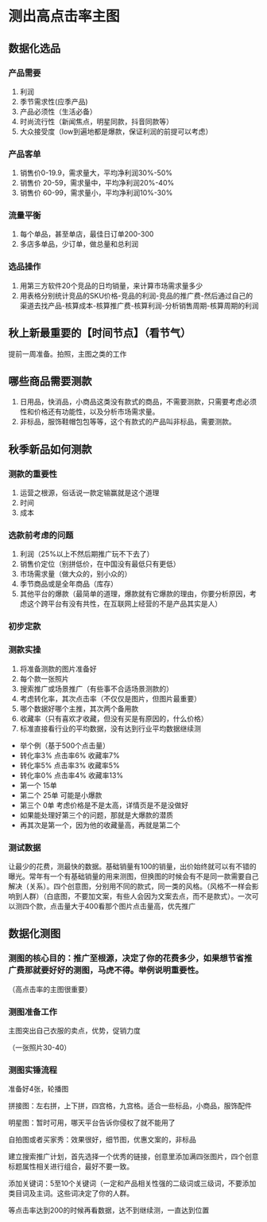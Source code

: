 # 测出高点击率主图

## 数据化选品

### 产品需要

1. 利润
2. 季节需求性(应季产品)
3. 产品必须性（生活必备）
4. 时尚流行性（新闻焦点，明星同款，抖音同款等）
5. 大众接受度（low到遍地都是爆款，保证利润的前提可以考虑）

### 产品客单

1. 销售价0-19.9，需求量大，平均净利润30%-50%
2. 销售价 20-59，需求量中，平均净利润20%-40%
3. 销售价 60-99，需求量小，平均净利润10%-30%

### 流量平衡

1. 每个单品，甚至单店，最佳日订单200-300
2. 多店多单品，少订单，做总量和总利润

### 选品操作

1. 用第三方软件20个竞品的日均销量，来计算市场需求量多少
2. 用表格分别统计竞品的SKU价格-竞品的利润-竞品的推广费-然后通过自己的渠道去找产品-核算成本-核算推广费-核算利润-分析销售周期-核算周期的利润

## 秋上新最重要的【时间节点】（看节气）

提前一周准备。拍照，主图之类的工作



## 哪些商品需要测款

1. 日用品，快消品，小商品这类没有款式的商品，不需要测款，只需要考虑必须性和价格还有功能性，以及分析市场需求量。
2. 非标品，服饰鞋帽包包等等，这个有款式的产品叫非标品，需要测款。



## 秋季新品如何测款

### 测款的重要性

1. 运营之根源，俗话说一款定输赢就是这个道理
2. 时间
3. 成本



### 选款前考虑的问题

1. 利润（25%以上不然后期推广玩不下去了）
2. 销售价定位（别拼低价，在中国没有最低只有更低）
3. 市场需求量（做大众的，别小众的）
4. 季节商品或是全年商品（库存）
5. 其他平台的爆款（最简单的道理，爆款就有它爆款的理由，你要分析原因，考虑这个跨平台有没有共性，在互联网上经营的不是产品其实是人）

### 初步定款

### 测款实操

1. 将准备测款的图片准备好
2. 每个款一张照片
3. 搜索推广或场景推广（有些事不合适场景测款的）
4. 考虑转化率，其次点击率（不仅仅是图片，但图片最重要）
5. 哪个数据好哪个主推，其次两个备用款
6. 收藏率（只有喜欢才收藏，但没有买是有原因的，什么价格）
7. 标准直接看行业的平均数据，没有达到行业平均数据继续测

- 举个例（基于500个点击量）
- 转化率3% 点击率6% 收藏率7%
- 转化率5% 点击率3% 收藏率5%
- 转化率0% 点击率4% 收藏率13%
- 第一个 15单
- 第二个 25单 可能是小爆款
- 第三个 0单 考虑价格是不是太高，详情页是不是没做好
- 如果能处理好第三个的问题，那就是大爆款的潜质
- 再其次是第一个，因为他的收藏量高，再就是第二个

### 测试数据

让最少的花费，测最快的数据。基础销量有100的销量，出价始终就可以有不错的曝光。常年有一个有基础销量的用来测图，但换图的时候会有不是同一款需要自己解决（关系）。四个创意图，分别用不同的款式，同一类的风格。（风格不一样会影响到人群）（白底图，不要加文案，有些人会因为文案去点，而不是款式）。一次可以测四个款，点击量大于400看那个图片点击量高，优先推广



## 数据化测图

### 测图的核心目的：推广至根源，决定了你的花费多少，如果想节省推广费那就要好好的测图，马虎不得。举例说明重要性。

（高点击率的主图很重要）

### 测图准备工作

主图突出自己衣服的卖点，优势，促销力度

（一张照片30-40）

### 测图实锤流程

准备好4张，轮播图

拼接图：左右拼，上下拼，四宫格，九宫格。适合一些标品，小商品，服饰配件

明星图：暂时可用，哪天平台告诉你侵权了就不能用了

自拍图或者买家秀：效果很好，细节图，优惠文案的，非标品

建立搜索推广计划，首先选择一个优秀的链接，创意里添加满四张图片，四个创意标题属性相关进行组合，最好不要一致。

添加关键词：5至10个关键词（一定和产品相关性强的二级词或三级词，不要添加类目词及主词。这些词决定了你的人群。

等点击率达到200的时候再看数据，达不到继续测，一直达到位置



















